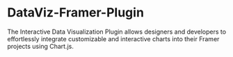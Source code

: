# DataViz-Framer-Plugin
The Interactive Data Visualization Plugin allows designers and developers to effortlessly integrate customizable and interactive charts into their Framer projects using Chart.js. 
